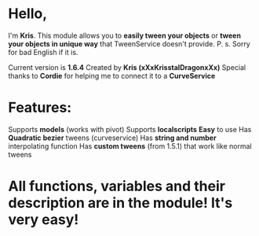 # Hello,
I'm **Kris**. This module allows you to **easily tween your objects** or **tween your objects in unique way** that TweenService doesn't provide.
P. s. Sorry for bad English if it is.

Current version is **1.6.4**
Created by **Kris (xXxKrisstalDragonxXx)**
Special thanks to **Cordie** for helping me to connect it to a **CurveService**

# Features:
Supports **models** (works with pivot)
Supports **localscripts**
**Easy** to use
Has **Quadratic bezier** tweens (curveservice)
Has **string and number** interpolating function
Has **custom tweens** (from 1.5.1) that work like normal tweens

# All functions, variables and their description are in the module! It's very easy!
